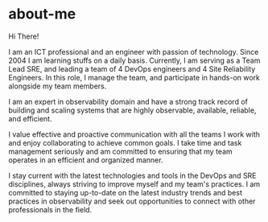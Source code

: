 # about-me
Hi There!

I am an ICT professional and an engineer with passion of technology. Since 2004 I am learning stuffs on a daily basis.
Currently, I am serving as a Team Lead SRE, and leading a team of 4 DevOps engineers and 4 Site Reliability Engineers. 
In this role, I manage the team, and participate in hands-on work alongside my team members.

I am an expert in observability domain and have a strong track record of building and scaling systems that are highly observable, available, reliable, and efficient.

I value effective and proactive communication with all the teams I work with and enjoy collaborating to achieve common goals. 
I take time and task management seriously and am committed to ensuring that my team operates in an efficient and organized manner.

I stay current with the latest technologies and tools in the DevOps and SRE disciplines, always striving to improve myself and my team's practices. 
I am committed to staying up-to-date on the latest industry trends and best practices in observability and seek out opportunities to connect with other professionals in the field.